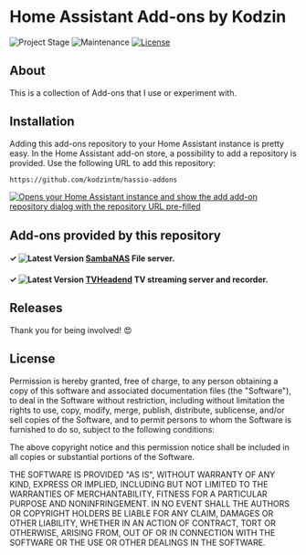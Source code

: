 # Home Assistant Add-ons by Kodzin

![Project Stage][project-stage-shield]
![Maintenance][maintenance-shield]
[![License][license-shield]](LICENSE)


## About
This is a collection of Add-ons that I use or experiment with.


## Installation

Adding this add-ons repository to your Home Assistant instance is pretty easy. In the Home Assistant add-on store, a possibility to add a repository is provided.
Use the following URL to add this repository:

```txt
https://github.com/kodzintm/hassio-addons
```

[![Opens your Home Assistant instance and show the add add-on repository dialog with the repository URL pre-filled](https://my.home-assistant.io/badges/supervisor_add_addon_repository.svg)][my-ha-add-repo]

## Add-ons provided by this repository

#### &#10003; ![Latest Version][sambanas-shield] [SambaNAS][sambanas-add] File server.
#### &#10003; ![Latest Version][tvheadend-shield] [TVHeadend][tvheadend-add] TV streaming server and recorder.



## Releases

Thank you for being involved! :heart_eyes:

## License

Permission is hereby granted, free of charge, to any person obtaining a copy of this software and associated documentation files (the "Software"), to deal in the Software without restriction, including without limitation the rights to use, copy, modify, merge, publish, distribute, sublicense, and/or sell copies of the Software, and to permit persons to whom the Software is furnished to do so, subject to the following conditions:

The above copyright notice and this permission notice shall be included in all copies or substantial portions of the Software.

THE SOFTWARE IS PROVIDED "AS IS", WITHOUT WARRANTY OF ANY KIND, EXPRESS OR IMPLIED, INCLUDING BUT NOT LIMITED TO THE WARRANTIES OF MERCHANTABILITY, FITNESS FOR A PARTICULAR PURPOSE AND NONINFRINGEMENT. IN NO EVENT SHALL THE AUTHORS OR COPYRIGHT HOLDERS BE LIABLE FOR ANY CLAIM, DAMAGES OR OTHER LIABILITY, WHETHER IN AN ACTION OF CONTRACT, TORT OR OTHERWISE, ARISING FROM, OUT OF OR IN CONNECTION WITH THE SOFTWARE OR THE USE OR OTHER DEALINGS IN THE SOFTWARE.



[license-shield]: https://img.shields.io/github/license/kodzintm/hassio-addons.svg
[maintenance-shield]: https://img.shields.io/maintenance/yes/2023.svg
[project-stage-shield]: https://img.shields.io/badge/project%20stage-production%20ready-brightgreen.svg
[my-ha-add-repo]: https://my.home-assistant.io/redirect/supervisor_add_addon_repository/?repository_url=https%3A%2F%2Fgithub.com%2Fkodzintm%2Fhassio-addons

[sambanas-add]: https://github.com/kodzintm/SambaNAS/
[sambanas-shield]: https://img.shields.io/badge/version-v1.0.0-blue.svg
[tvheadend-add]: https://github.com/kodzintm/TVheadend/
[tvheadend-shield]: https://img.shields.io/badge/version-v2.4.4-blue.svg